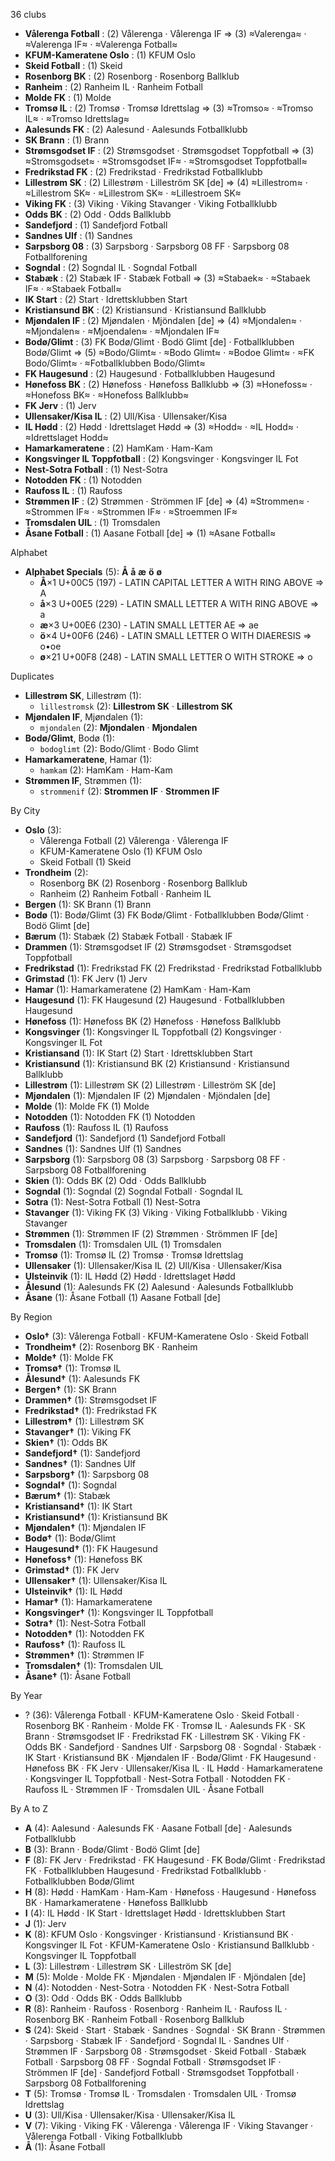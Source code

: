 36 clubs

- **Vålerenga Fotball** : (2) Vålerenga · Vålerenga IF ⇒ (3) ≈Valerenga≈ · ≈Valerenga IF≈ · ≈Valerenga Fotball≈
- **KFUM-Kameratene Oslo** : (1) KFUM Oslo
- **Skeid Fotball** : (1) Skeid
- **Rosenborg BK** : (2) Rosenborg · Rosenborg Ballklub
- **Ranheim** : (2) Ranheim IL · Ranheim Fotball
- **Molde FK** : (1) Molde
- **Tromsø IL** : (2) Tromsø · Tromsø Idrettslag ⇒ (3) ≈Tromso≈ · ≈Tromso IL≈ · ≈Tromso Idrettslag≈
- **Aalesunds FK** : (2) Aalesund · Aalesunds Fotballklubb
- **SK Brann** : (1) Brann
- **Strømsgodset IF** : (2) Strømsgodset · Strømsgodset Toppfotball ⇒ (3) ≈Stromsgodset≈ · ≈Stromsgodset IF≈ · ≈Stromsgodset Toppfotball≈
- **Fredrikstad FK** : (2) Fredrikstad · Fredrikstad Fotballklubb
- **Lillestrøm SK** : (2) Lillestrøm · Lilleström SK [de] ⇒ (4) ≈Lillestrom≈ · ≈Lillestrom SK≈ · ≈Lillestrom SK≈ · ≈Lillestroem SK≈
- **Viking FK** : (3) Viking · Viking Stavanger · Viking Fotballklubb
- **Odds BK** : (2) Odd · Odds Ballklubb
- **Sandefjord** : (1) Sandefjord Fotball
- **Sandnes Ulf** : (1) Sandnes
- **Sarpsborg 08** : (3) Sarpsborg · Sarpsborg 08 FF · Sarpsborg 08 Fotballforening
- **Sogndal** : (2) Sogndal IL · Sogndal Fotball
- **Stabæk** : (2) Stabæk IF · Stabæk Fotball ⇒ (3) ≈Stabaek≈ · ≈Stabaek IF≈ · ≈Stabaek Fotball≈
- **IK Start** : (2) Start · Idrettsklubben Start
- **Kristiansund BK** : (2) Kristiansund · Kristiansund Ballklubb
- **Mjøndalen IF** : (2) Mjøndalen · Mjöndalen [de] ⇒ (4) ≈Mjondalen≈ · ≈Mjondalen≈ · ≈Mjoendalen≈ · ≈Mjondalen IF≈
- **Bodø/Glimt** : (3) FK Bodø/Glimt · Bodö Glimt [de] · Fotballklubben Bodø/Glimt ⇒ (5) ≈Bodo/Glimt≈ · ≈Bodo Glimt≈ · ≈Bodoe Glimt≈ · ≈FK Bodo/Glimt≈ · ≈Fotballklubben Bodo/Glimt≈
- **FK Haugesund** : (2) Haugesund · Fotballklubben Haugesund
- **Hønefoss BK** : (2) Hønefoss · Hønefoss Ballklubb ⇒ (3) ≈Honefoss≈ · ≈Honefoss BK≈ · ≈Honefoss Ballklubb≈
- **FK Jerv** : (1) Jerv
- **Ullensaker/Kisa IL** : (2) Ull/Kisa · Ullensaker/Kisa
- **IL Hødd** : (2) Hødd · Idrettslaget Hødd ⇒ (3) ≈Hodd≈ · ≈IL Hodd≈ · ≈Idrettslaget Hodd≈
- **Hamarkameratene** : (2) HamKam · Ham-Kam
- **Kongsvinger IL Toppfotball** : (2) Kongsvinger · Kongsvinger IL Fot
- **Nest-Sotra Fotball** : (1) Nest-Sotra
- **Notodden FK** : (1) Notodden
- **Raufoss IL** : (1) Raufoss
- **Strømmen IF** : (2) Strømmen · Strömmen IF [de] ⇒ (4) ≈Strommen≈ · ≈Strommen IF≈ · ≈Strommen IF≈ · ≈Stroemmen IF≈
- **Tromsdalen UIL** : (1) Tromsdalen
- **Åsane Fotball** : (1) Aasane Fotball [de] ⇒ (1) ≈Asane Fotball≈




Alphabet

- **Alphabet Specials** (5):  **Å**  **å**  **æ**  **ö**  **ø** 
  - **Å**×1 U+00C5 (197) - LATIN CAPITAL LETTER A WITH RING ABOVE ⇒ A
  - **å**×3 U+00E5 (229) - LATIN SMALL LETTER A WITH RING ABOVE ⇒ a
  - **æ**×3 U+00E6 (230) - LATIN SMALL LETTER AE ⇒ ae
  - **ö**×4 U+00F6 (246) - LATIN SMALL LETTER O WITH DIAERESIS ⇒ o•oe
  - **ø**×21 U+00F8 (248) - LATIN SMALL LETTER O WITH STROKE ⇒ o




Duplicates

- **Lillestrøm SK**, Lillestrøm (1):
  - `lillestromsk` (2): **Lillestrom SK** · **Lillestrom SK**
- **Mjøndalen IF**, Mjøndalen (1):
  - `mjondalen` (2): **Mjondalen** · **Mjondalen**
- **Bodø/Glimt**, Bodø (1):
  - `bodoglimt` (2): Bodo/Glimt · Bodo Glimt
- **Hamarkameratene**, Hamar (1):
  - `hamkam` (2): HamKam · Ham-Kam
- **Strømmen IF**, Strømmen (1):
  - `strommenif` (2): **Strommen IF** · **Strommen IF**




By City

- **Oslo** (3): 
  - Vålerenga Fotball  (2) Vålerenga · Vålerenga IF
  - KFUM-Kameratene Oslo  (1) KFUM Oslo
  - Skeid Fotball  (1) Skeid
- **Trondheim** (2): 
  - Rosenborg BK  (2) Rosenborg · Rosenborg Ballklub
  - Ranheim  (2) Ranheim Fotball · Ranheim IL
- **Bergen** (1): SK Brann  (1) Brann
- **Bodø** (1): Bodø/Glimt  (3) FK Bodø/Glimt · Fotballklubben Bodø/Glimt · Bodö Glimt [de]
- **Bærum** (1): Stabæk  (2) Stabæk Fotball · Stabæk IF
- **Drammen** (1): Strømsgodset IF  (2) Strømsgodset · Strømsgodset Toppfotball
- **Fredrikstad** (1): Fredrikstad FK  (2) Fredrikstad · Fredrikstad Fotballklubb
- **Grimstad** (1): FK Jerv  (1) Jerv
- **Hamar** (1): Hamarkameratene  (2) HamKam · Ham-Kam
- **Haugesund** (1): FK Haugesund  (2) Haugesund · Fotballklubben Haugesund
- **Hønefoss** (1): Hønefoss BK  (2) Hønefoss · Hønefoss Ballklubb
- **Kongsvinger** (1): Kongsvinger IL Toppfotball  (2) Kongsvinger · Kongsvinger IL Fot
- **Kristiansand** (1): IK Start  (2) Start · Idrettsklubben Start
- **Kristiansund** (1): Kristiansund BK  (2) Kristiansund · Kristiansund Ballklubb
- **Lillestrøm** (1): Lillestrøm SK  (2) Lillestrøm · Lilleström SK [de]
- **Mjøndalen** (1): Mjøndalen IF  (2) Mjøndalen · Mjöndalen [de]
- **Molde** (1): Molde FK  (1) Molde
- **Notodden** (1): Notodden FK  (1) Notodden
- **Raufoss** (1): Raufoss IL  (1) Raufoss
- **Sandefjord** (1): Sandefjord  (1) Sandefjord Fotball
- **Sandnes** (1): Sandnes Ulf  (1) Sandnes
- **Sarpsborg** (1): Sarpsborg 08  (3) Sarpsborg · Sarpsborg 08 FF · Sarpsborg 08 Fotballforening
- **Skien** (1): Odds BK  (2) Odd · Odds Ballklubb
- **Sogndal** (1): Sogndal  (2) Sogndal Fotball · Sogndal IL
- **Sotra** (1): Nest-Sotra Fotball  (1) Nest-Sotra
- **Stavanger** (1): Viking FK  (3) Viking · Viking Fotballklubb · Viking Stavanger
- **Strømmen** (1): Strømmen IF  (2) Strømmen · Strömmen IF [de]
- **Tromsdalen** (1): Tromsdalen UIL  (1) Tromsdalen
- **Tromsø** (1): Tromsø IL  (2) Tromsø · Tromsø Idrettslag
- **Ullensaker** (1): Ullensaker/Kisa IL  (2) Ull/Kisa · Ullensaker/Kisa
- **Ulsteinvik** (1): IL Hødd  (2) Hødd · Idrettslaget Hødd
- **Ålesund** (1): Aalesunds FK  (2) Aalesund · Aalesunds Fotballklubb
- **Åsane** (1): Åsane Fotball  (1) Aasane Fotball [de]




By Region

- **Oslo†** (3):   Vålerenga Fotball · KFUM-Kameratene Oslo · Skeid Fotball
- **Trondheim†** (2):   Rosenborg BK · Ranheim
- **Molde†** (1):   Molde FK
- **Tromsø†** (1):   Tromsø IL
- **Ålesund†** (1):   Aalesunds FK
- **Bergen†** (1):   SK Brann
- **Drammen†** (1):   Strømsgodset IF
- **Fredrikstad†** (1):   Fredrikstad FK
- **Lillestrøm†** (1):   Lillestrøm SK
- **Stavanger†** (1):   Viking FK
- **Skien†** (1):   Odds BK
- **Sandefjord†** (1):   Sandefjord
- **Sandnes†** (1):   Sandnes Ulf
- **Sarpsborg†** (1):   Sarpsborg 08
- **Sogndal†** (1):   Sogndal
- **Bærum†** (1):   Stabæk
- **Kristiansand†** (1):   IK Start
- **Kristiansund†** (1):   Kristiansund BK
- **Mjøndalen†** (1):   Mjøndalen IF
- **Bodø†** (1):   Bodø/Glimt
- **Haugesund†** (1):   FK Haugesund
- **Hønefoss†** (1):   Hønefoss BK
- **Grimstad†** (1):   FK Jerv
- **Ullensaker†** (1):   Ullensaker/Kisa IL
- **Ulsteinvik†** (1):   IL Hødd
- **Hamar†** (1):   Hamarkameratene
- **Kongsvinger†** (1):   Kongsvinger IL Toppfotball
- **Sotra†** (1):   Nest-Sotra Fotball
- **Notodden†** (1):   Notodden FK
- **Raufoss†** (1):   Raufoss IL
- **Strømmen†** (1):   Strømmen IF
- **Tromsdalen†** (1):   Tromsdalen UIL
- **Åsane†** (1):   Åsane Fotball




By Year

- ? (36):   Vålerenga Fotball · KFUM-Kameratene Oslo · Skeid Fotball · Rosenborg BK · Ranheim · Molde FK · Tromsø IL · Aalesunds FK · SK Brann · Strømsgodset IF · Fredrikstad FK · Lillestrøm SK · Viking FK · Odds BK · Sandefjord · Sandnes Ulf · Sarpsborg 08 · Sogndal · Stabæk · IK Start · Kristiansund BK · Mjøndalen IF · Bodø/Glimt · FK Haugesund · Hønefoss BK · FK Jerv · Ullensaker/Kisa IL · IL Hødd · Hamarkameratene · Kongsvinger IL Toppfotball · Nest-Sotra Fotball · Notodden FK · Raufoss IL · Strømmen IF · Tromsdalen UIL · Åsane Fotball






By A to Z

- **A** (4): Aalesund · Aalesunds FK · Aasane Fotball [de] · Aalesunds Fotballklubb
- **B** (3): Brann · Bodø/Glimt · Bodö Glimt [de]
- **F** (8): FK Jerv · Fredrikstad · FK Haugesund · FK Bodø/Glimt · Fredrikstad FK · Fotballklubben Haugesund · Fredrikstad Fotballklubb · Fotballklubben Bodø/Glimt
- **H** (8): Hødd · HamKam · Ham-Kam · Hønefoss · Haugesund · Hønefoss BK · Hamarkameratene · Hønefoss Ballklubb
- **I** (4): IL Hødd · IK Start · Idrettslaget Hødd · Idrettsklubben Start
- **J** (1): Jerv
- **K** (8): KFUM Oslo · Kongsvinger · Kristiansund · Kristiansund BK · Kongsvinger IL Fot · KFUM-Kameratene Oslo · Kristiansund Ballklubb · Kongsvinger IL Toppfotball
- **L** (3): Lillestrøm · Lillestrøm SK · Lilleström SK [de]
- **M** (5): Molde · Molde FK · Mjøndalen · Mjøndalen IF · Mjöndalen [de]
- **N** (4): Notodden · Nest-Sotra · Notodden FK · Nest-Sotra Fotball
- **O** (3): Odd · Odds BK · Odds Ballklubb
- **R** (8): Ranheim · Raufoss · Rosenborg · Ranheim IL · Raufoss IL · Rosenborg BK · Ranheim Fotball · Rosenborg Ballklub
- **S** (24): Skeid · Start · Stabæk · Sandnes · Sogndal · SK Brann · Strømmen · Sarpsborg · Stabæk IF · Sandefjord · Sogndal IL · Sandnes Ulf · Strømmen IF · Sarpsborg 08 · Strømsgodset · Skeid Fotball · Stabæk Fotball · Sarpsborg 08 FF · Sogndal Fotball · Strømsgodset IF · Strömmen IF [de] · Sandefjord Fotball · Strømsgodset Toppfotball · Sarpsborg 08 Fotballforening
- **T** (5): Tromsø · Tromsø IL · Tromsdalen · Tromsdalen UIL · Tromsø Idrettslag
- **U** (3): Ull/Kisa · Ullensaker/Kisa · Ullensaker/Kisa IL
- **V** (7): Viking · Viking FK · Vålerenga · Vålerenga IF · Viking Stavanger · Vålerenga Fotball · Viking Fotballklubb
- **Å** (1): Åsane Fotball




